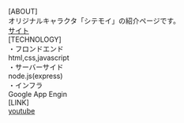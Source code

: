 [ABOUT]  
オリジナルキャラクタ「シテモイ」の紹介ページです。  
[サイト](https://unified-canyon-350709.dt.r.appspot.com)  
[TECHNOLOGY]  
・フロンドエンド  
html,css,javascript  
・サーバーサイド  
node.js(express)  
・インフラ  
Google App Engin  
[LINK]  
[youtube](https://youtube.com/channel/UCN75Xrcdj9oSJqdGc_UCb2w)
